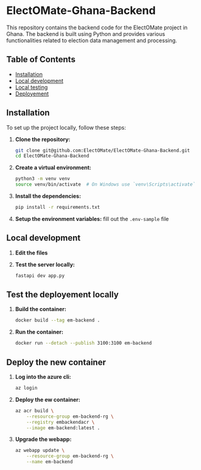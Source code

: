 # ElectOMate-Ghana-Backend

This repository contains the backend code for the ElectOMate project in Ghana. The backend is built using Python and provides various functionalities related to election data management and processing.

## Table of Contents

- [Installation](#installation)
- [Local development](#local-development)
- [Local testing](#test-the-deployement-locally)
- [Deployement](#deploy-the-new-container)

## Installation

To set up the project locally, follow these steps:

1. **Clone the repository:**

    ```bash
    git clone git@github.com:ElectOMate/ElectOMate-Ghana-Backend.git
    cd ElectOMate-Ghana-Backend
    ```

2. **Create a virtual environment:**

    ```bash
    python3 -m venv venv
    source venv/bin/activate  # On Windows use `venv\Scripts\activate`
    ```

3. **Install the dependencies:**

    ```bash
    pip install -r requirements.txt
    ```

4. **Setup the environment variables:** fill out the `.env-sample` file

## Local development

1. **Edit the files**
2. **Test the server locally:**

    ```bash
    fastapi dev app.py
    ```

## Test the deployement locally

1. **Build the container:**

    ```bash
    docker build --tag em-backend .
    ```

2. **Run the container:**

    ```bash
    docker run --detach --publish 3100:3100 em-backend
    ```

## Deploy the new container

1. **Log into the azure cli:**

    ```bash
    az login
    ```

2. **Deploy the ew container:**

    ```bash
    az acr build \
        --resource-group em-backend-rg \
        --registry embackendacr \
        --image em-backend:latest .
    ```

3. **Upgrade the webapp:**

    ```bash
    az webapp update \
        --resource-group em-backend-rg \
        --name em-backend
    ```
